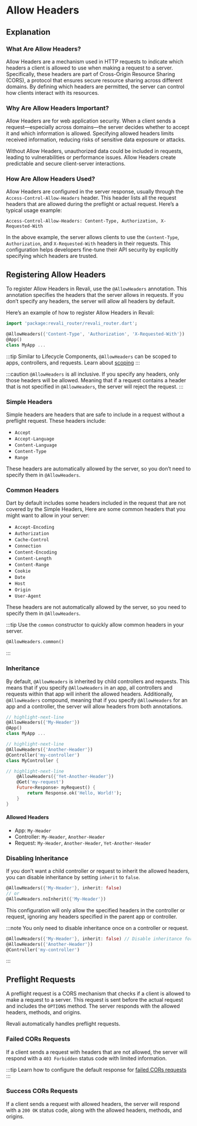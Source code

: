 # Allow Headers

## Explanation

### What Are Allow Headers?

Allow Headers are a mechanism used in HTTP requests to indicate which headers a client is allowed to use when making a request to a server. Specifically, these headers are part of Cross-Origin Resource Sharing (CORS), a protocol that ensures secure resource sharing across different domains. By defining which headers are permitted, the server can control how clients interact with its resources.

### Why Are Allow Headers Important?

Allow Headers are for web application security. When a client sends a request—especially across domains—the server decides whether to accept it and which information is allowed. Specifying allowed headers limits received information, reducing risks of sensitive data exposure or attacks.

Without Allow Headers, unauthorized data could be included in requests, leading to vulnerabilities or performance issues. Allow Headers create predictable and secure client-server interactions.

### How Are Allow Headers Used?

Allow Headers are configured in the server response, usually through the `Access-Control-Allow-Headers` header. This header lists all the request headers that are allowed during the preflight or actual request. Here’s a typical usage example:

```http
Access-Control-Allow-Headers: Content-Type, Authorization, X-Requested-With
```

In the above example, the server allows clients to use the `Content-Type`, `Authorization`, and `X-Requested-With` headers in their requests. This configuration helps developers fine-tune their API security by explicitly specifying which headers are trusted.

## Registering Allow Headers

To register Allow Headers in Revali, use the `@AllowHeaders` annotation. This annotation specifies the headers that the server allows in requests. If you don’t specify any headers, the server will allow all headers by default.

Here’s an example of how to register Allow Headers in Revali:

```dart
import 'package:revali_router/revali_router.dart';

@AllowHeaders({'Content-Type', 'Authorization', 'X-Requested-With'})
@App()
class MyApp ...
```

:::tip
Similar to Lifecycle Components, `@AllowHeaders` can be scoped to apps, controllers, and requests. Learn about [scoping]
:::

:::caution
`@AllowHeaders` is all inclusive. If you specify any headers, only those headers will be allowed. Meaning that if a request contains a header that is not specified in `@AllowHeaders`, the server will reject the request.
:::

### Simple Headers

Simple headers are headers that are safe to include in a request without a preflight request. These headers include:

- `Accept`
- `Accept-Language`
- `Content-Language`
- `Content-Type`
- `Range`

These headers are automatically allowed by the server, so you don’t need to specify them in `@AllowHeaders`.

### Common Headers

Dart by default includes some headers included in the request that are not covered by the Simple Headers, Here are some common headers that you might want to allow in your server:

- `Accept-Encoding`
- `Authorization`
- `Cache-Control`
- `Connection`
- `Content-Encoding`
- `Content-Length`
- `Content-Range`
- `Cookie`
- `Date`
- `Host`
- `Origin`
- `User-Agent`

These headers are not automatically allowed by the server, so you need to specify them in `@AllowHeaders`.

:::tip
Use the `common` constructor to quickly allow common headers in your server.

```dart
@AllowHeaders.common()
```

:::

### Inheritance

By default, `@AllowHeaders` is inherited by child controllers and requests. This means that if you specify `@AllowHeaders` in an app, all controllers and requests within that app will inherit the allowed headers. Additionally, `@AllowHeaders` compound, meaning that if you specify `@AllowHeaders` for an app and a controller, the server will allow headers from both annotations.

```dart title="routes/my_app.dart"
// highlight-next-line
@AllowHeaders({'My-Header'})
@App()
class MyApp ...
```

```dart title="routes/my_controller.dart"
// highlight-next-line
@AllowHeaders({'Another-Header'})
@Controller('my-controller')
class MyController {

// highlight-next-line
    @AllowHeaders({'Yet-Another-Header'})
    @Get('my-request')
    Future<Response> myRequest() {
        return Response.ok('Hello, World!');
    }
}
```

#### Allowed Headers

- App: `My-Header`
- Controller: `My-Header`, `Another-Header`
- Request: `My-Header`, `Another-Header`, `Yet-Another-Header`

### Disabling Inheritance

If you don’t want a child controller or request to inherit the allowed headers, you can disable inheritance by setting `inherit` to `false`.

```dart
@AllowHeaders({'My-Header'}, inherit: false)
// or
@AllowHeaders.noInherit({'My-Header'})
```

This configuration will only allow the specified headers in the controller or request, ignoring any headers specified in the parent app or controller.

:::note
You only need to disable inheritance once on a controller or request.

```dart
@AllowHeaders({'My-Header'}, inherit: false) // Disable inheritance for entire controller
@AllowHeaders({'Another-Header'})
@Controller('my-controller')
```

:::

## Preflight Requests

A preflight request is a CORS mechanism that checks if a client is allowed to make a request to a server. This request is sent before the actual request and includes the `OPTIONS` method. The server responds with the allowed headers, methods, and origins.

Revali automatically handles preflight requests.

### Failed CORs Requests

If a client sends a request with headers that are not allowed, the server will respond with a `403 Forbidden` status code with limited information.

:::tip
Learn how to configure the default response for [failed CORs requests][failed-cors-requests]
:::

### Success CORs Requests

If a client sends a request with allowed headers, the server will respond with a `200 OK` status code, along with the allowed headers, methods, and origins.

[scoping]: ../lifecycle-components/index.md#scoping
[failed-cors-requests]: ../../../revali/app-configuration/default-responses.md#failed-cors
